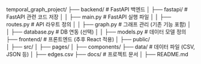 temporal_graph_project/
├── backend/          # FastAPI 백엔드
│   ├── fastapi/      # FastAPI 관련 코드 저장
│   │   ├── main.py   # FastAPI 실행 파일
│   │   ├── routes.py # API 라우트 정의
│   │   ├── graph.py  # 그래프 관리 (기존 기능 포함)
│   │   ├── database.py  # DB 연동 (선택)
│   │   ├── models.py  # 데이터 모델 정의
├── frontend/         # 프론트엔드 (추후 React 적용)
│   ├── public/       
│   ├── src/
│   ├── pages/
│   ├── components/
├── data/             # 데이터 파일 (CSV, JSON 등)
│   ├── edges.csv
├── docs/             # 프로젝트 문서
│   ├── README.md
